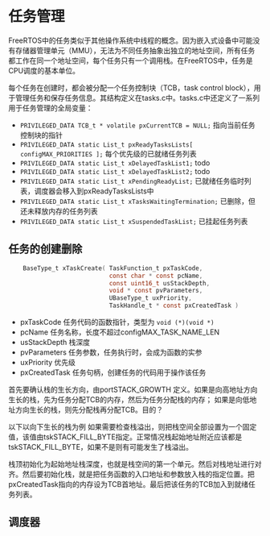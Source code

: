 # 任务管理

FreeRTOS中的任务类似于其他操作系统中线程的概念。因为嵌入式设备中可能没有存储器管理单元（MMU），无法为不同任务抽象出独立的地址空间，所有任务都工作在同一个地址空间，每个任务只有一个调用栈。在FreeRTOS中，任务是CPU调度的基本单位。

每个任务在创建时，都会被分配一个任务控制块（TCB，task control block），用于管理任务和保存任务信息。其结构定义在tasks.c中。tasks.c中还定义了一系列用于任务管理的全局变量：

* `PRIVILEGED_DATA TCB_t * volatile pxCurrentTCB = NULL;` 指向当前任务控制块的指针
* `PRIVILEGED_DATA static List_t pxReadyTasksLists[ configMAX_PRIORITIES ];` 每个优先级的已就绪任务列表
* `PRIVILEGED_DATA static List_t xDelayedTaskList1;` todo
* `PRIVILEGED_DATA static List_t xDelayedTaskList2;` todo
* `PRIVILEGED_DATA static List_t xPendingReadyList;` 已就绪任务临时列表，调度器会移入到pxReadyTasksLists中
* `PRIVILEGED_DATA static List_t xTasksWaitingTermination;` 已删除，但还未释放内存的任务列表
* `PRIVILEGED_DATA static List_t xSuspendedTaskList;` 已挂起任务列表

## 任务的创建删除

``` c
	BaseType_t xTaskCreate(	TaskFunction_t pxTaskCode,
							const char * const pcName,
							const uint16_t usStackDepth,
							void * const pvParameters,
							UBaseType_t uxPriority,
							TaskHandle_t * const pxCreatedTask )
```

* pxTaskCode 任务代码的函数指针，类型为 `void (*)(void *)`
* pcName 任务名称，长度不超过configMAX_TASK_NAME_LEN
* usStackDepth 栈深度
* pvParameters 任务参数，任务执行时，会成为函数的实参
* uxPriority 优先级
* pxCreatedTask 任务句柄，创建任务的代码用于操作该任务

首先要确认栈的生长方向，由portSTACK_GROWTH 定义。如果是向高地址方向生长的栈，先为任务分配TCB的内存，然后为任务分配栈的内存；
如果是向低地址方向生长的栈，则先分配栈再分配TCB。目的？

以下以向下生长的栈为例
如果需要检查栈溢出，则把栈空间全部设置为一个固定值，该值由tskSTACK_FILL_BYTE指定。正常情况栈起始地址附近应该都是tskSTACK_FILL_BYTE，如果不是则有可能发生了栈溢出。

栈顶初始化为起始地址栈深度，也就是栈空间的第一个单元。然后对栈地址进行对齐。然后要初始化栈，就是把任务函数的入口地址和参数放入栈的指定位置。把pxCreatedTask指向的内存设为TCB首地址。最后把该任务的TCB加入到就绪任务列表。

## 调度器

